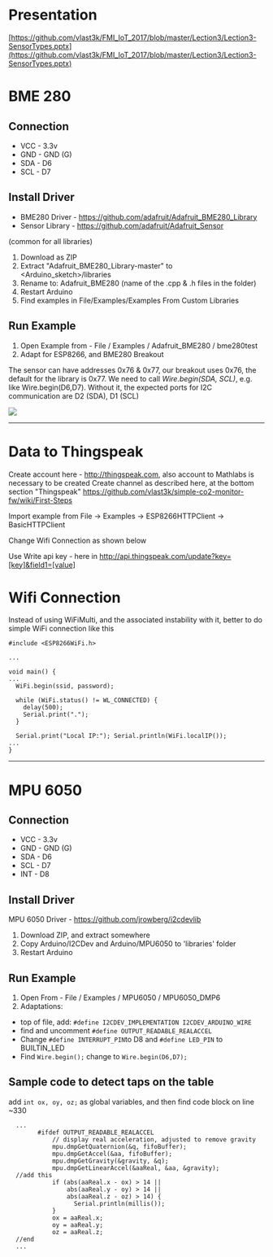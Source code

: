 # Presentation
[https://github.com/vlast3k/FMI_IoT_2017/blob/master/Lection3/Lection3-SensorTypes.pptx](https://github.com/vlast3k/FMI_IoT_2017/blob/master/Lection3/Lection3-SensorTypes.pptx)



# BME 280

## Connection

* VCC - 3.3v
* GND - GND (G)
* SDA - D6
* SCL - D7

## Install Driver

* BME280 Driver - https://github.com/adafruit/Adafruit_BME280_Library
* Sensor Library - https://github.com/adafruit/Adafruit_Sensor

(common for all libraries)

1. Download as ZIP
2. Extract "Adafruit_BME280_Library-master" to <Arduino_sketch>/libraries
3. Rename to: Adafruit_BME280 (name of the .cpp & .h files in the folder)
4. Restart Arduino
5. Find examples in File/Examples/Examples From Custom Libraries

## Run Example

1. Open Example from - File / Examples / Adafruit_BME280 / bme280test
2. Adapt for ESP8266, and BME280 Breakout

The sensor can have addresses 0x76 & 0x77, our breakout uses 0x76, the default for the library is 0x77.
We need to call *Wire.begin(SDA, SCL)*, e.g. like Wire.begin(D6,D7). Without it, the expected ports for I2C communication are D2 (SDA), D1 (SCL)

![](https://cloud.githubusercontent.com/assets/492455/23690399/087e3e16-03ca-11e7-98ab-bde2e0655ed0.png)

___
# Data to Thingspeak

Create account here - http://thingspeak.com, also account to Mathlabs is necessary to be created
Create channel as described here, at the bottom section "Thingspeak"
https://github.com/vlast3k/simple-co2-monitor-fw/wiki/First-Steps

Import example from
File -> Examples -> ESP8266HTTPClient -> BasicHTTPClient

Change Wifi Connection as shown below

Use Write api key - here in <key>
http://api.thingspeak.com/update?key=[key]&field1=[value]

# Wifi Connection

Instead of using WiFiMulti, and the associated instability with it, better to do simple WiFi connection like this

```
#include <ESP8266WiFi.h>

...

void main() {
...
  WiFi.begin(ssid, password);
  
  while (WiFi.status() != WL_CONNECTED) {
    delay(500);
    Serial.print(".");
  }

  Serial.print("Local IP:"); Serial.println(WiFi.localIP());
...
}
```
___
# MPU 6050

## Connection

* VCC - 3.3v
* GND - GND (G)
* SDA - D6
* SCL - D7
* INT - D8

## Install Driver

MPU 6050 Driver - https://github.com/jrowberg/i2cdevlib

1. Download ZIP, and extract somewhere
2. Copy Arduino/I2CDev and Arduino/MPU6050 to 'libraries' folder
3. Restart Arduino

## Run Example

1. Open From - File / Examples / MPU6050 / MPU6050_DMP6
2. Adaptations:

* top of file, add: ```#define I2CDEV_IMPLEMENTATION I2CDEV_ARDUINO_WIRE```
* find and uncomment ``` #define OUTPUT_READABLE_REALACCEL ```
* Change ```#define INTERRUPT_PIN```to D8 and ```#define LED_PIN``` to BUILTIN_LED
* Find ```Wire.begin();``` change to ```Wire.begin(D6,D7);```

## Sample code to detect taps on the table

add
```int ox, oy, oz;```
as global variables, and then find code block on line ~330
```
  ...
        #ifdef OUTPUT_READABLE_REALACCEL
            // display real acceleration, adjusted to remove gravity
            mpu.dmpGetQuaternion(&q, fifoBuffer);
            mpu.dmpGetAccel(&aa, fifoBuffer);
            mpu.dmpGetGravity(&gravity, &q);
            mpu.dmpGetLinearAccel(&aaReal, &aa, &gravity);
  //add this
            if (abs(aaReal.x - ox) > 14 ||
                abs(aaReal.y - oy) > 14 ||
                abs(aaReal.z - oz) > 14) {
                  Serial.println(millis());
            }
            ox = aaReal.x;
            oy = aaReal.y;
            oz = aaReal.z;
  //end
  ...
```


